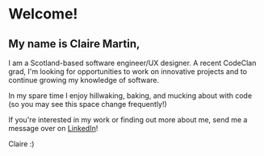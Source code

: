 <h1>Welcome!</h1>

<h2>My name is Claire Martin,</h2>
<p>I am a Scotland-based software engineer/UX designer. A recent CodeClan grad, I'm looking for opportunities to work on innovative projects and to continue growing my knowledge of software.</p>

<p>In my spare time I enjoy hillwaking, baking, and mucking about with code (so you may see this space change frequently!)</p>

<p>If you're interested in my work or finding out more about me, send me a message over on <a href="https://www.linkedin.com/in/claire-e-martin/">LinkedIn</a>!</p>

<p>Claire :) </p>